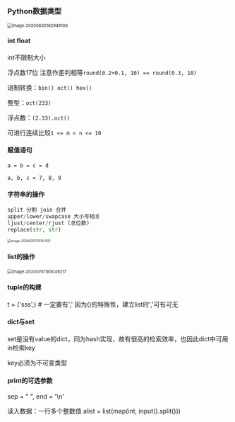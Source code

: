 ### Python数据类型

<img src="C:\Users\张开元\AppData\Roaming\Typora\typora-user-images\image-20200630162949106.png" alt="image-20200630162949106" style="zoom: 67%;" />

#### int float

int不限制大小

浮点数17位 注意作差判相等`round(0.2+0.1, 10) == round(0.3, 10)`

进制转换：`bin() oct() hex()`

整型：`oct(233)`

浮点数：`(2.33).oct()`

可进行连续比较`1 <= m < n <= 10`

#### 赋值语句

`a = b = c = d`

`a, b, c = 7, 8, 9`

#### 字符串的操作

```python
split 分割 join 合并
upper/lower/swapcase 大小写相关
ljust/center/rjust (总位数)
replace(str, str)
```

<img src="C:\Users\张开元\AppData\Roaming\Typora\typora-user-images\image-20200701174152921.png" alt="image-20200701174152921" style="zoom:50%;" />



#### list的操作

<img src="C:\Users\张开元\AppData\Roaming\Typora\typora-user-images\image-20200701183049217.png" alt="image-20200701183049217" style="zoom:67%;" />

#### tuple的构建

t = ('sss',) # 一定要有',' 因为()的特殊性，建立list时','可有可无

#### dict与set

set是没有value的dict，同为hash实现，故有很高的检索效率，也因此dict中可用in检索key

key必须为不可变类型

#### print的可选参数

sep = " ", end = '\n'

读入数据：一行多个整数值
	alist = list(map(int, input().split())) 

